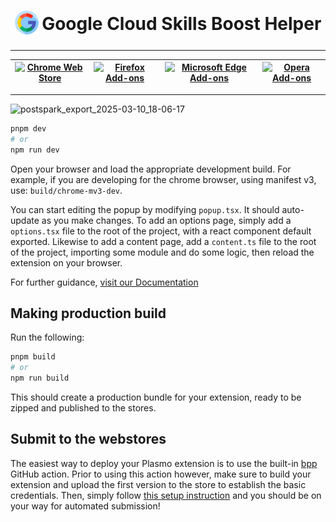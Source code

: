<h1 align="center">
  <sub>
    <img src="https://github.com/ePlus-DEV/google-cloud-skills-boost-helper/blob/main/assets/icon.png" height="38" width="38">
  </sub>
  Google Cloud Skills Boost Helper
</h1>

***

| [![Chrome Web Store](https://github.com/user-attachments/assets/4d8fd051-4c28-4290-afb8-9c182bb2b5d3)](https://chromewebstore.google.com/detail/lmbhjioadhcoebhgapaidogodllonbgg?utm_source=github) | [![Firefox Add-ons](https://github.com/user-attachments/assets/20177a18-81db-45ed-8838-64c29df48d34)](https://addons.mozilla.org/en-GB/firefox/addon/cloud-skills-boost-helper/?utm_source=github) | [![Microsoft Edge Add-ons](https://github.com/user-attachments/assets/29994e96-2de9-4136-8f0e-b98c65c0cb28)](https://addons.mozilla.org/addon/google-cloud-skills-boost-helper/?utm_source=github) | [![Opera Add-ons](https://github.com/user-attachments/assets/56481763-2d91-408d-8c45-eba77e2dc4c4)](https://addons.mozilla.org/addon/google-cloud-skills-boost-helper/?utm_source=github) |
|----------------------------------------------------------------------------------------------------------------------------------------------------------------|----------------------------------------------------------------------------------------------------------------------------------------------------------------|--------------------------------------------------------------------------------------------------------------------------------------------------------------------|---------------------------------------------------------------------------------------------------------------------------------------------------------------|

***

![postspark_export_2025-03-10_18-06-17](https://github.com/user-attachments/assets/2f157ec3-b7bf-4287-a0a2-ef13c3fc69b7)

```bash
pnpm dev
# or
npm run dev
```

Open your browser and load the appropriate development build. For example, if you are developing for the chrome browser, using manifest v3, use: `build/chrome-mv3-dev`.

You can start editing the popup by modifying `popup.tsx`. It should auto-update as you make changes. To add an options page, simply add a `options.tsx` file to the root of the project, with a react component default exported. Likewise to add a content page, add a `content.ts` file to the root of the project, importing some module and do some logic, then reload the extension on your browser.

For further guidance, [visit our Documentation](https://docs.plasmo.com/)

## Making production build

Run the following:

```bash
pnpm build
# or
npm run build
```

This should create a production bundle for your extension, ready to be zipped and published to the stores.

## Submit to the webstores

The easiest way to deploy your Plasmo extension is to use the built-in [bpp](https://bpp.browser.market) GitHub action. Prior to using this action however, make sure to build your extension and upload the first version to the store to establish the basic credentials. Then, simply follow [this setup instruction](https://docs.plasmo.com/framework/workflows/submit) and you should be on your way for automated submission!
